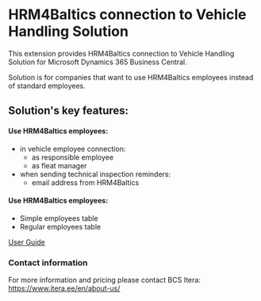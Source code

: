 # HRM4Baltics connection to Vehicle Handling Solution
This extension provides HRM4Baltics connection to Vehicle Handling Solution for Microsoft Dynamics 365 Business Central.  

Solution is for companies that want to use HRM4Baltics employees instead of standard employees.  

## Solution's key features:
#### Use HRM4Baltics employees:
- in vehicle employee connection:
  - as responsible employee
  - as fleat manager
- when sending technical inspection reminders:
  - email address from HRM4Baltics  

#### Use HRM4Baltics employees:
- Simple employees table
- Regular employees table  
    
    
[User Guide](help.md)

### Contact information
For more information and pricing please contact BCS Itera:<br>
<a href="https://www.itera.ee/en/about-us/" target="_blank">https://www.itera.ee/en/about-us/</a>
